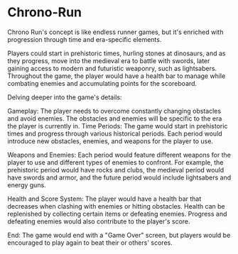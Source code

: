 # Chrono-Run
Chrono Run's concept is like endless runner games, but it's enriched with progression through time and era-specific elements.

Players could start in prehistoric times, hurling stones at dinosaurs, and as they progress, move into the medieval era to battle with swords, later gaining access to modern and futuristic weaponry, such as lightsabers. Throughout the game, the player would have a health bar to manage while combating enemies and accumulating points for the scoreboard.

Delving deeper into the game's details:

Gameplay: The player needs to overcome constantly changing obstacles and avoid enemies. The obstacles and enemies will be specific to the era the player is currently in.
Time Periods: The game would start in prehistoric times and progress through various historical periods. Each period would introduce new obstacles, enemies, and weapons for the player to use.

Weapons and Enemies: Each period would feature different weapons for the player to use and different types of enemies to confront. For example, the prehistoric period would have rocks and clubs, the medieval period would have swords and armor, and the future period would include lightsabers and energy guns.

Health and Score System: The player would have a health bar that decreases when clashing with enemies or hitting obstacles. Health can be replenished by collecting certain items or defeating enemies. Progress and defeating enemies would also contribute to the player's score.

End: The game would end with a "Game Over" screen, but players would be encouraged to play again to beat their or others' scores.

